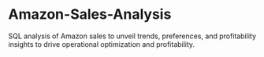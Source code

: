 # Amazon-Sales-Analysis
 SQL analysis of Amazon sales to unveil trends, preferences, and profitability insights to drive operational optimization and profitability.
